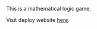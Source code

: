 This is a mathematical logic game. 

Visit deploy website [here](https://xiaoxiaomeow.github.io/logic_game/).